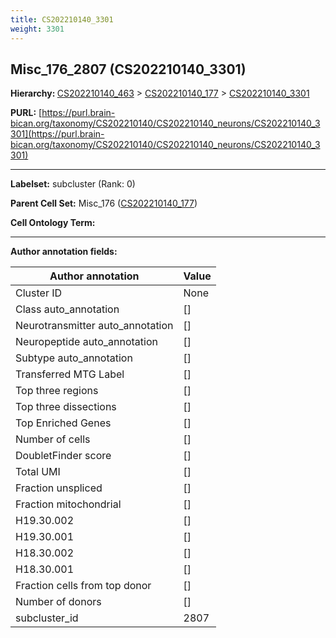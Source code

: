```yaml
---
title: CS202210140_3301
weight: 3301
---
```

## Misc_176_2807 (CS202210140_3301)
<b>Hierarchy: </b>
[CS202210140_463](../CS202210140_463) >
[CS202210140_177](../CS202210140_177) >
[CS202210140_3301](../CS202210140_3301)

**PURL:** [https://purl.brain-bican.org/taxonomy/CS202210140/CS202210140_neurons/CS202210140_3301](https://purl.brain-bican.org/taxonomy/CS202210140/CS202210140_neurons/CS202210140_3301)

---


**Labelset:** subcluster (Rank: 0)

**Parent Cell Set:** Misc_176 ([CS202210140_177](../CS202210140_177))



**Cell Ontology Term:** 

[MARKER GENES.]: #


---

[TRANSFERRED ANNOTATIONS.]: #


[AUTHOR ANNOTATION FIELDS.]: #


**Author annotation fields:**

| Author annotation | Value |
|-------------------|-------|
|Cluster ID|None|
|Class auto_annotation|[]|
|Neurotransmitter auto_annotation|[]|
|Neuropeptide auto_annotation|[]|
|Subtype auto_annotation|[]|
|Transferred MTG Label|[]|
|Top three regions|[]|
|Top three dissections|[]|
|Top Enriched Genes|[]|
|Number of cells|[]|
|DoubletFinder score|[]|
|Total UMI|[]|
|Fraction unspliced|[]|
|Fraction mitochondrial|[]|
|H19.30.002|[]|
|H19.30.001|[]|
|H18.30.002|[]|
|H18.30.001|[]|
|Fraction cells from top donor|[]|
|Number of donors|[]|
|subcluster_id|2807|
